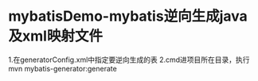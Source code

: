 # mybatisDemo-mybatis逆向生成java及xml映射文件
1.在generatorConfig.xml中指定要逆向生成的表
2.cmd进项目所在目录，执行mvn mybatis-generator:generate
